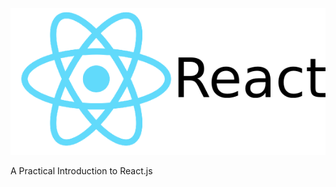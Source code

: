 ![React.js](assets/img/react.png)

<span class="subtitle">A Practical Introduction to React.js</span>
